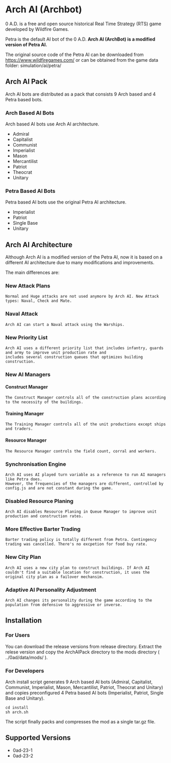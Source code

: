 # Arch AI (Archbot)
0 A.D. is a free and open source historical Real Time Strategy (RTS) game developed by Wildfire Games.

Petra is the default AI bot of the 0 A.D. **Arch AI (ArchBot) is a modified version of Petra AI.**

The original source code of the Petra AI can be downloaded from <https://www.wildfiregames.com/>
 or can be obtained from the game data folder: simulation/ai/petra/

## Arch AI Pack
Arch AI bots are distributed as a pack that consists 9 Arch based and 4 Petra based bots.

### Arch Based AI Bots
Arch based AI bots use Arch AI architecture.
- Admiral
- Capitalist
- Communist
- Imperialist
- Mason
- Mercantilist
- Patriot
- Theocrat
- Unitary
### Petra Based AI Bots
Petra based AI bots use the original Petra AI architecture.
- Imperialist
- Patriot
- Single Base
- Unitary

## Arch AI Architecture
Although Arch AI is a modified version of the Petra AI, now it is based on a different AI architecture due to many modifications and improvements.  

The main differences are:
### New Attack Plans
~~~~
Normal and Huge attacks are not used anymore by Arch AI. New Attack types: Naval, Check and Mate.
~~~~
### Naval Attack
~~~~
Arch AI can start a Naval attack using the Warships.
~~~~

### New Priority List
~~~~
Arch AI uses a different priority list that includes infantry, guards and army to improve unit production rate and 
includes several construction queues that optimizes building construction. 
~~~~
### New AI Managers
#### Construct Manager
~~~~
The Construct Manager controls all of the construction plans according to the necessity of the buildings.
~~~~
#### Training Manager
~~~~
The Training Manager controls all of the unit productions except ships and traders.
~~~~
#### Resource Manager
~~~~
The Resource Manager controls the field count, corral and workers.
~~~~
### Synchronisation Engine
~~~~
Arch AI uses AI played turn variable as a reference to run AI managers like Petra does. 
However, the frequencies of the managers are different, controlled by config.js and are not constant during the game.
~~~~
### Disabled Resource Planing
~~~~
Arch AI disables Resource Planing in Queue Manager to improve unit production and construction rates.
~~~~
### More Effective Barter Trading
~~~~
Barter trading policy is totally different from Petra. Contingency trading was cancelled. There's no excpetion for food buy rate.
~~~~
### New City Plan
~~~
Arch AI uses a new city plan to construct buildings. If Arch AI couldn't find a suitable location for construction, it uses the original city plan as a failover mechansim.
~~~
### Adaptive AI Personality Adjustment
~~~
Arch AI changes its personality during the game according to the population from defensive to aggressive or inverse.
~~~

## Installation
### For Users
You can download the release versions from release directory. Extract the relese version and copy the ArchAIPack directory to the mods directory ( ../0ad/data/mods/ ).
### For Developers
Arch install script generates 9 Arch based AI bots (Admiral, Capitalist, Communist, Imperialist, Mason, Mercantilist, Patriot, Theocrat and Unitary) and copies preconfigured 4 Petra based AI bots (Imperialist, Patriot, Single Base and Unitary).
~~~~
cd install
sh arch.sh
~~~~
The script finally packs and compresses the mod as a single tar.gz file.
## Supported Versions
- 0ad-23-1
- 0ad-23-2